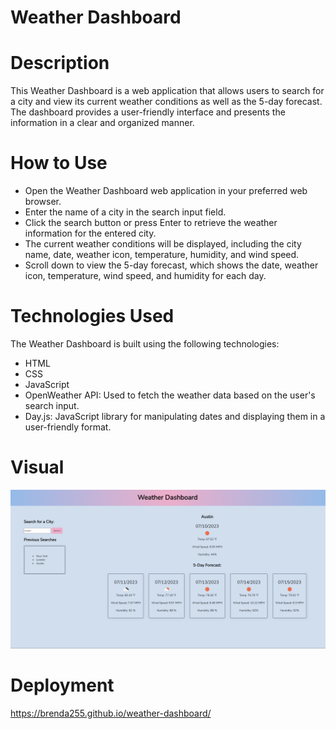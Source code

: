 # Weather Dashboard

# Description
This Weather Dashboard is a web application that allows users to search for a city and view its current weather conditions as well as the 5-day forecast. The dashboard provides a user-friendly interface and presents the information in a clear and organized manner.


# How to Use
* Open the Weather Dashboard web application in your preferred web browser.
* Enter the name of a city in the search input field.
* Click the search button or press Enter to retrieve the weather information for the entered city.
* The current weather conditions will be displayed, including the city name, date, weather icon, temperature, humidity, and wind speed.
* Scroll down to view the 5-day forecast, which shows the date, weather icon, temperature, wind speed, and humidity for each day.


# Technologies Used 
The Weather Dashboard is built using the following technologies:

* HTML
* CSS
* JavaScript
* OpenWeather API: Used to fetch the weather data based on the user's search input.
* Day.js: JavaScript library for manipulating dates and displaying them in a user-friendly format.


# Visual
![](./images/weather.png)

# Deployment
https://brenda255.github.io/weather-dashboard/ 